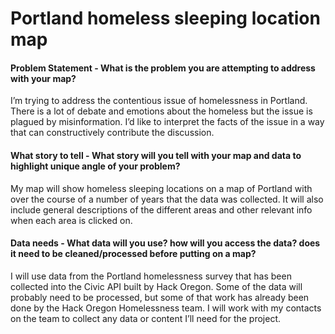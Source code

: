 # Portland homeless sleeping location map

#### Problem Statement - What is the problem you are attempting to address with your map?

I’m trying to address the contentious issue of homelessness in Portland. There is a lot of debate and emotions about the homeless but the issue is plagued by misinformation. I’d like to interpret the facts of the issue in a way that can constructively contribute the discussion.

#### What story to tell - What story will you tell with your map and data to highlight unique angle of your problem?

My map will show homeless sleeping locations on a map of Portland with over the course of a number of years that the data was collected. It will also include general descriptions of the different areas and other relevant info when each area is clicked on.

#### Data needs - What data will you use? how will you access the data? does it need to be cleaned/processed before putting on a map?

I will use data from the Portland homelessness survey that has been collected into the Civic API built by Hack Oregon. Some of the data will probably need to be processed, but some of that work has already been done by the Hack Oregon Homelessness team. I will work with my contacts on the team to collect any data or content I’ll need for the project.
